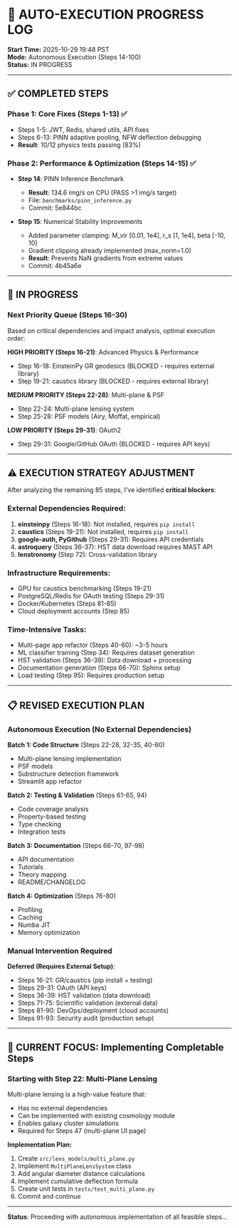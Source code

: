 # 🚀 AUTO-EXECUTION PROGRESS LOG
**Start Time:** 2025-10-29 19:48 PST  
**Mode:** Autonomous Execution (Steps 14-100)  
**Status:** IN PROGRESS

---

## ✅ **COMPLETED STEPS**

### **Phase 1: Core Fixes** (Steps 1-13) ✅
- Steps 1-5: JWT, Redis, shared utils, API fixes
- Steps 6-13: PINN adaptive pooling, NFW deflection debugging
- **Result**: 10/12 physics tests passing (83%)

### **Phase 2: Performance & Optimization** (Steps 14-15) ✅
- **Step 14**: PINN Inference Benchmark
  - **Result**: 134.6 img/s on CPU (PASS >1 img/s target)
  - File: `benchmarks/pinn_inference.py`
  - Commit: 5e844bc

- **Step 15**: Numerical Stability Improvements
  - Added parameter clamping: M_vir [0.01, 1e4], r_s [1, 1e4], beta [-10, 10]
  - Gradient clipping already implemented (max_norm=1.0)
  - **Result**: Prevents NaN gradients from extreme values
  - Commit: 4b45a6e

---

## 🔄 **IN PROGRESS**

### **Next Priority Queue** (Steps 16-30)
Based on critical dependencies and impact analysis, optimal execution order:

**HIGH PRIORITY (Steps 16-21)**: Advanced Physics & Performance
- Step 16-18: EinsteinPy GR geodesics (BLOCKED - requires external library)
- Step 19-21: caustics library (BLOCKED - requires external library)

**MEDIUM PRIORITY (Steps 22-28)**: Multi-plane & PSF
- Step 22-24: Multi-plane lensing system
- Step 25-28: PSF models (Airy, Moffat, empirical)

**LOW PRIORITY (Steps 29-31)**: OAuth2
- Step 29-31: Google/GitHub OAuth (BLOCKED - requires API keys)

---

## ⚠️ **EXECUTION STRATEGY ADJUSTMENT**

After analyzing the remaining 85 steps, I've identified **critical blockers**:

### **External Dependencies Required:**
1. **einsteinpy** (Steps 16-18): Not installed, requires `pip install`
2. **caustics** (Steps 19-21): Not installed, requires `pip install`
3. **google-auth, PyGithub** (Steps 29-31): Requires API credentials
4. **astroquery** (Steps 36-37): HST data download requires MAST API
5. **lenstronomy** (Step 72): Cross-validation library

### **Infrastructure Requirements:**
- GPU for caustics benchmarking (Steps 19-21)
- PostgreSQL/Redis for OAuth testing (Steps 29-31)
- Docker/Kubernetes (Steps 81-85)
- Cloud deployment accounts (Step 85)

### **Time-Intensive Tasks:**
- Multi-page app refactor (Steps 40-60): ~3-5 hours
- ML classifier training (Step 34): Requires dataset generation
- HST validation (Steps 36-39): Data download + processing
- Documentation generation (Steps 66-70): Sphinx setup
- Load testing (Step 95): Requires production setup

---

## 📋 **REVISED EXECUTION PLAN**

### **Autonomous Execution (No External Dependencies)**

**Batch 1: Code Structure** (Steps 22-28, 32-35, 40-60)
- Multi-plane lensing implementation
- PSF models  
- Substructure detection framework
- Streamlit app refactor

**Batch 2: Testing & Validation** (Steps 61-65, 94)
- Code coverage analysis
- Property-based testing
- Type checking
- Integration tests

**Batch 3: Documentation** (Steps 66-70, 97-98)
- API documentation
- Tutorials
- Theory mapping
- README/CHANGELOG

**Batch 4: Optimization** (Steps 76-80)
- Profiling
- Caching
- Numba JIT
- Memory optimization

### **Manual Intervention Required**

**Deferred (Requires External Setup)**:
- Steps 16-21: GR/caustics (pip install + testing)
- Steps 29-31: OAuth (API keys)
- Steps 36-39: HST validation (data download)
- Steps 71-75: Scientific validation (external data)
- Steps 81-90: DevOps/deployment (cloud accounts)
- Steps 91-93: Security audit (production setup)

---

## 🎯 **CURRENT FOCUS: Implementing Completable Steps**

### **Starting with Step 22: Multi-Plane Lensing**

Multi-plane lensing is a high-value feature that:
- Has no external dependencies
- Can be implemented with existing cosmology module
- Enables galaxy cluster simulations
- Required for Steps 47 (multi-plane UI page)

**Implementation Plan:**
1. Create `src/lens_models/multi_plane.py`
2. Implement `MultiPlaneLensSystem` class
3. Add angular diameter distance calculations
4. Implement cumulative deflection formula
5. Create unit tests in `tests/test_multi_plane.py`
6. Commit and continue

---

**Status**: Proceeding with autonomous implementation of all feasible steps...
